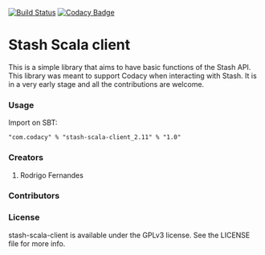[![Build Status](https://travis-ci.org/codacy/stash-scala-client.svg)](https://travis-ci.org/codacy/stash-scala-client)
[![Codacy Badge](https://www.codacy.com/project/badge/7cafaff96aba4ba48e9e14e3c196a8a9)](https://www.codacy.com/public/codacy/stash-scala-client.git)

# Stash Scala client

This is a simple library that aims to have basic functions of the Stash API.
This library was meant to support Codacy when interacting with Stash.
It is in a very early stage and all the contributions are welcome.

### Usage

Import on SBT:

    "com.codacy" % "stash-scala-client_2.11" % "1.0"

### Creators

1. Rodrigo Fernandes

### Contributors

### License

stash-scala-client is available under the GPLv3 license. See the LICENSE file for more info.
